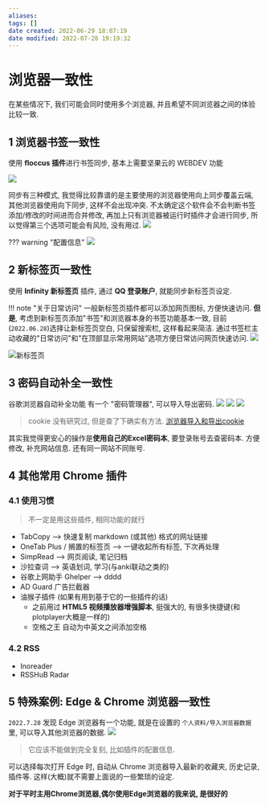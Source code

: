 ```yaml
---
aliases: 
tags: []
date created: 2022-06-29 18:07:19
date modified: 2022-07-28 19:19:32
---
```


# 浏览器一致性

在某些情况下, 我们可能会同时使用多个浏览器, 并且希望不同浏览器之间的体验比较一致.

## 1 浏览器书签一致性

使用 **floccus 插件**进行书签同步, 基本上需要坚果云的 WEBDEV 功能

![](assets/浏览器一致性/2022-06-29-18-12-37.png)

同步有三种模式, 我觉得比较靠谱的是主要使用的浏览器使用向上同步覆盖云端, 其他浏览器使用向下同步, 这样不会出现冲突.
不太确定这个软件会不会判断书签添加/修改的时间进而合并修改, 再加上只有浏览器被运行时插件才会进行同步, 所以觉得第三个选项可能会有风险, 没有用过.
![](assets/浏览器一致性/2022-06-29-18-14-07.png)

??? warning "配置信息"
    ![](assets/浏览器一致性/2022-06-29-18-15-53.png)

## 2 新标签页一致性

使用 **Infinity 新标签页** 插件, 通过 **QQ 登录账户**, 就能同步新标签页设定.

!!! note "关于日常访问"
    一般新标签页插件都可以添加网页图标, 方便快速访问. **但是**, 考虑到新标签页添加"书签"和浏览器本身的书签功能基本一致, 目前(`2022.06.28`)选择让新标签页空白, 只保留搜索栏, 这样看起来简洁.
    通过书签栏主动收藏的"日常访问"和"在顶部显示常用网站"选项方便日常访问网页快速访问.
    ![](assets/浏览器一致性/2022-06-29-18-26-38.png)

![新标签页](assets/浏览器一致性/2022-06-29-18-27-45.png)

## 3 密码自动补全一致性

谷歌浏览器自动补全功能 有一个 "密码管理器", 可以导入导出密码.
![](assets/浏览器一致性/2022-06-29-19-23-44.png)
![](assets/浏览器一致性/2022-06-29-19-23-13.png)
![](assets/浏览器一致性/2022-06-29-19-22-54.png)

> cookie 没有研究过, 但是查了下确实有方法. [浏览器导入和导出cookie](https://blog.csdn.net/m0_46374969/article/details/121361104)

其实我觉得更安心的操作是**使用自己的Excel密码本**, 要登录账号去查密码本. 方便修改, 补充网站信息. 还有同一网站不同账号.

## 4 其他常用 Chrome 插件

### 4.1 使用习惯

> 不一定是用这些插件, 相同功能的就行

- TabCopy --> 快速复制 markdown (或其他) 格式的网址链接
- OneTab Plus / 搁置的标签页 --> 一键收起所有标签, 下次再处理
- SimpRead --> 网页阅读, 笔记归档
- 沙拉查词 --> 英语划词, 学习(与anki联动之类的)
- 谷歌上网助手 Ghelper --> dddd
- AD Guard 广告拦截器
- 油猴子插件 (如果有用到基于它的一些插件的话)
    - 之前用过 **HTML5 视频播放器增强脚本**, 挺强大的, 有很多快捷键(和plotplayer大概是一样的)
    - 空格之王 自动为中英文之间添加空格

### 4.2 RSS

- Inoreader
- RSSHuB Radar

## 5 特殊案例: Edge & Chrome 浏览器一致性

`2022.7.28` 发现 Edge 浏览器有一个功能, 就是在设置的 `个人资料/导入浏览器数据` 里, 可以导入其他浏览器的数据.
![](assets/浏览器一致性/2022-07-28-19-17-36.png)
> 它应该不能做到完全复刻, 比如插件的配置信息.

可以选择每次打开 Edge 时, 自动从 Chrome 浏览器导入最新的收藏夹, 历史记录, 插件等.
这样(大概)就不需要上面说的一些繁琐的设定.

**对于平时主用Chrome浏览器,偶尔使用Edge浏览器的我来说, 是很好的**
